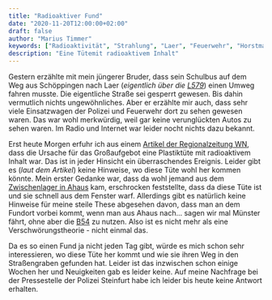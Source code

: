 ```yaml
---
title: "Radioaktiver Fund"
date: "2020-11-20T12:00:00+02:00"
draft: false
author: "Marius Timmer"
keywords: ["Radioaktivität", "Strahlung", "Laer", "Feuerwehr", "Horstmar"]
description: "Eine Tütemit radioaktivem Inhalt"
---
```


Gestern erzählte mit mein jüngerer Bruder, dass sein Schulbus auf dem Weg aus Schöppingen nach Laer (_eigentlich über die [L579](https://goo.gl/maps/87HfxYtpaVHpKot7A)_) einen Umweg fahren musste. Die eigentliche Straße sei gesperrt gewesen. Bis dahin vermutlich nichts ungewöhnliches. Aber er erzählte mir auch, dass sehr viele Einsatzwagen der Polizei und Feuerwehr dort zu sehen gewesen waren. Das war wohl merkwürdig, weil gar keine verunglückten Autos zu sehen waren. Im Radio und Internet war leider nocht nichts dazu bekannt.

Erst heute Morgen erfuhr ich aus einem [Artikel der Regionalzeitung WN](https://www.wn.de/Muensterland/Kreis-Steinfurt/Laer/4316156-Grosseinsatz-der-Feuerwehr-Radioaktivitaet-in-einer-Plastiktuete), dass die Ursache für das Großaufgebot eine Plastiktüte mit radioaktivem Inhalt war. Das ist in jeder Hinsicht ein überraschendes Ereignis. Leider gibt es (_laut dem Artikel_) keine Hinweise, wo diese Tüte wohl her kommen könnte. Mein erster Gedanke war, dass da wohl jemand aus dem [Zwischenlager in Ahaus](https://zwischenlager.info/standort/ahaus/) kam, erschrocken feststellte, dass da diese Tüte ist und sie schnell aus dem Fenster warf. Allerdings gibt es natürlich keine Hinweise für meine steile These abgesehen davon, dass man an dem Fundort vorbei kommt, wenn man aus Ahaus nach... sagen wir mal Münster fährt, ohne aber die [B54](https://goo.gl/maps/6F8Q9bnWk6Rt5Uba7) zu nutzen. Also ist es nicht mehr als eine Verschwörungstheorie - nicht einmal das.

Da es so einen Fund ja nicht jeden Tag gibt, würde es mich schon sehr interessieren, wo diese Tüte her kommt und wie sie ihren Weg in den Straßengraben gefunden hat. Leider ist das inzwischen schon einige Wochen her und Neuigkeiten gab es leider keine. Auf meine Nachfrage bei der Pressestelle der Polizei Steinfurt habe ich leider bis heute keine Antwort erhalten.
